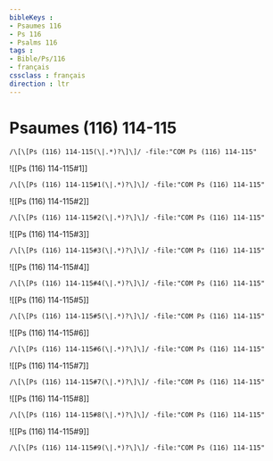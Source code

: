 ```yaml
---
bibleKeys : 
- Psaumes 116
- Ps 116
- Psalms 116
tags : 
- Bible/Ps/116
- français
cssclass : français
direction : ltr
---
```


# Psaumes (116) 114-115

```query
/\[\[Ps (116) 114-115(\|.*)?\]\]/ -file:"COM Ps (116) 114-115"
```



![[Ps (116) 114-115#1]]

```query
/\[\[Ps (116) 114-115#1(\|.*)?\]\]/ -file:"COM Ps (116) 114-115"
```

![[Ps (116) 114-115#2]]

```query
/\[\[Ps (116) 114-115#2(\|.*)?\]\]/ -file:"COM Ps (116) 114-115"
```

![[Ps (116) 114-115#3]]

```query
/\[\[Ps (116) 114-115#3(\|.*)?\]\]/ -file:"COM Ps (116) 114-115"
```

![[Ps (116) 114-115#4]]

```query
/\[\[Ps (116) 114-115#4(\|.*)?\]\]/ -file:"COM Ps (116) 114-115"
```

![[Ps (116) 114-115#5]]

```query
/\[\[Ps (116) 114-115#5(\|.*)?\]\]/ -file:"COM Ps (116) 114-115"
```

![[Ps (116) 114-115#6]]

```query
/\[\[Ps (116) 114-115#6(\|.*)?\]\]/ -file:"COM Ps (116) 114-115"
```

![[Ps (116) 114-115#7]]

```query
/\[\[Ps (116) 114-115#7(\|.*)?\]\]/ -file:"COM Ps (116) 114-115"
```

![[Ps (116) 114-115#8]]

```query
/\[\[Ps (116) 114-115#8(\|.*)?\]\]/ -file:"COM Ps (116) 114-115"
```

![[Ps (116) 114-115#9]]

```query
/\[\[Ps (116) 114-115#9(\|.*)?\]\]/ -file:"COM Ps (116) 114-115"
```

